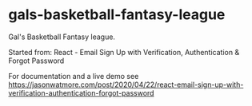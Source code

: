 # gals-basketball-fantasy-league

Gal's Basketball Fantasy league.

Started from:
React - Email Sign Up with Verification, Authentication & Forgot Password

For documentation and a live demo see https://jasonwatmore.com/post/2020/04/22/react-email-sign-up-with-verification-authentication-forgot-password